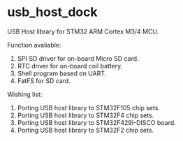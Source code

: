 usb_host_dock
=============

USB Host library for STM32 ARM Cortex M3/4 MCU.

Function avaliable:
  1. SPI SD driver for on-board Micro SD card.
  2. RTC driver for on-board coil battery.
  3. Shell program based on UART.
  4. FatFS for SD card.

Wishing list:
1. Porting USB host library to STM32F105 chip sets.
2. Porting USB host library to STM32F4 chip sets.
3. Porting USB host library to STM32F429I-DISCO board.
4. Porting USB host library to STM32F2 chip sets.
